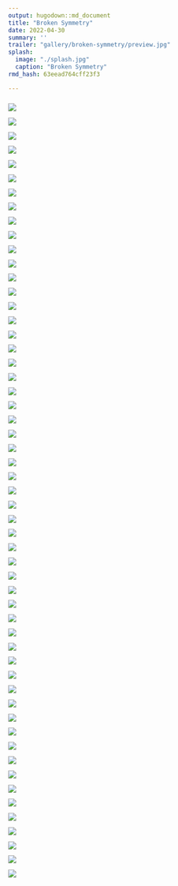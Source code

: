 ```yaml
---
output: hugodown::md_document
title: "Broken Symmetry"
date: 2022-04-30
summary: ''
trailer: "gallery/broken-symmetry/preview.jpg"
splash:
  image: "./splash.jpg"
  caption: "Broken Symmetry"
rmd_hash: 63eead764cff23f3

---
```


<style>
.splash-caption-tweak{
  color: #ffffff99;
  font-size: 120%;
  text-align: center;
  letter-spacing: 20px;
}
</style>

<div class="highlight">

</div>

<div class="highlight">

<div>
<div class="row p-0 row-cols-1 row-cols-sm-2 row-cols-md-3 row-cols-lg-4" style="margin-left: -.4rem; margin-right: -.4rem; margin-top: 1rem; margin-bottom: 1rem; ">
<div class="card bg-transparent m-0 border-0 collapse.show bs4cards-blahblahblah " style="padding: .4rem ; border-width: 0; border-radius: 0 0 0 0 ;">
<a href="https://djnavarro.net/series-broken-symmetry/3000/pollen_62_6201.jpg" style="color: inherit;">
<img src="https://djnavarro.net/series-broken-symmetry/800/pollen_62_6201.jpg" class="card-img" style="border-style:solid; border-color:inherits; border-width:0; border-radius: 0 0 0 0 ;"/>
</a>
</div>
<div class="card bg-transparent m-0 border-0 collapse.show bs4cards-blahblahblah " style="padding: .4rem ; border-width: 0; border-radius: 0 0 0 0 ;">
<a href="https://djnavarro.net/series-broken-symmetry/3000/pollen_62_6205.jpg" style="color: inherit;">
<img src="https://djnavarro.net/series-broken-symmetry/800/pollen_62_6205.jpg" class="card-img" style="border-style:solid; border-color:inherits; border-width:0; border-radius: 0 0 0 0 ;"/>
</a>
</div>
<div class="card bg-transparent m-0 border-0 collapse.show bs4cards-blahblahblah " style="padding: .4rem ; border-width: 0; border-radius: 0 0 0 0 ;">
<a href="https://djnavarro.net/series-broken-symmetry/3000/pollen_62_6206.jpg" style="color: inherit;">
<img src="https://djnavarro.net/series-broken-symmetry/800/pollen_62_6206.jpg" class="card-img" style="border-style:solid; border-color:inherits; border-width:0; border-radius: 0 0 0 0 ;"/>
</a>
</div>
<div class="card bg-transparent m-0 border-0 collapse.show bs4cards-blahblahblah " style="padding: .4rem ; border-width: 0; border-radius: 0 0 0 0 ;">
<a href="https://djnavarro.net/series-broken-symmetry/3000/pollen_62_6207.jpg" style="color: inherit;">
<img src="https://djnavarro.net/series-broken-symmetry/800/pollen_62_6207.jpg" class="card-img" style="border-style:solid; border-color:inherits; border-width:0; border-radius: 0 0 0 0 ;"/>
</a>
</div>
<div class="card bg-transparent m-0 border-0 collapse.show bs4cards-blahblahblah " style="padding: .4rem ; border-width: 0; border-radius: 0 0 0 0 ;">
<a href="https://djnavarro.net/series-broken-symmetry/3000/pollen_62_6221.jpg" style="color: inherit;">
<img src="https://djnavarro.net/series-broken-symmetry/800/pollen_62_6221.jpg" class="card-img" style="border-style:solid; border-color:inherits; border-width:0; border-radius: 0 0 0 0 ;"/>
</a>
</div>
<div class="card bg-transparent m-0 border-0 collapse.show bs4cards-blahblahblah " style="padding: .4rem ; border-width: 0; border-radius: 0 0 0 0 ;">
<a href="https://djnavarro.net/series-broken-symmetry/3000/pollen_62_6222.jpg" style="color: inherit;">
<img src="https://djnavarro.net/series-broken-symmetry/800/pollen_62_6222.jpg" class="card-img" style="border-style:solid; border-color:inherits; border-width:0; border-radius: 0 0 0 0 ;"/>
</a>
</div>
<div class="card bg-transparent m-0 border-0 collapse.show bs4cards-blahblahblah " style="padding: .4rem ; border-width: 0; border-radius: 0 0 0 0 ;">
<a href="https://djnavarro.net/series-broken-symmetry/3000/pollen_62_6229.jpg" style="color: inherit;">
<img src="https://djnavarro.net/series-broken-symmetry/800/pollen_62_6229.jpg" class="card-img" style="border-style:solid; border-color:inherits; border-width:0; border-radius: 0 0 0 0 ;"/>
</a>
</div>
<div class="card bg-transparent m-0 border-0 collapse.show bs4cards-blahblahblah " style="padding: .4rem ; border-width: 0; border-radius: 0 0 0 0 ;">
<a href="https://djnavarro.net/series-broken-symmetry/3000/pollen_62_6230.jpg" style="color: inherit;">
<img src="https://djnavarro.net/series-broken-symmetry/800/pollen_62_6230.jpg" class="card-img" style="border-style:solid; border-color:inherits; border-width:0; border-radius: 0 0 0 0 ;"/>
</a>
</div>
<div class="card bg-transparent m-0 border-0 collapse.show bs4cards-blahblahblah " style="padding: .4rem ; border-width: 0; border-radius: 0 0 0 0 ;">
<a href="https://djnavarro.net/series-broken-symmetry/3000/pollen_62_6235.jpg" style="color: inherit;">
<img src="https://djnavarro.net/series-broken-symmetry/800/pollen_62_6235.jpg" class="card-img" style="border-style:solid; border-color:inherits; border-width:0; border-radius: 0 0 0 0 ;"/>
</a>
</div>
<div class="card bg-transparent m-0 border-0 collapse.show bs4cards-blahblahblah " style="padding: .4rem ; border-width: 0; border-radius: 0 0 0 0 ;">
<a href="https://djnavarro.net/series-broken-symmetry/3000/pollen_62_6238.jpg" style="color: inherit;">
<img src="https://djnavarro.net/series-broken-symmetry/800/pollen_62_6238.jpg" class="card-img" style="border-style:solid; border-color:inherits; border-width:0; border-radius: 0 0 0 0 ;"/>
</a>
</div>
<div class="card bg-transparent m-0 border-0 collapse.show bs4cards-blahblahblah " style="padding: .4rem ; border-width: 0; border-radius: 0 0 0 0 ;">
<a href="https://djnavarro.net/series-broken-symmetry/3000/pollen_62_6240.jpg" style="color: inherit;">
<img src="https://djnavarro.net/series-broken-symmetry/800/pollen_62_6240.jpg" class="card-img" style="border-style:solid; border-color:inherits; border-width:0; border-radius: 0 0 0 0 ;"/>
</a>
</div>
<div class="card bg-transparent m-0 border-0 collapse.show bs4cards-blahblahblah " style="padding: .4rem ; border-width: 0; border-radius: 0 0 0 0 ;">
<a href="https://djnavarro.net/series-broken-symmetry/3000/pollen_62_6242.jpg" style="color: inherit;">
<img src="https://djnavarro.net/series-broken-symmetry/800/pollen_62_6242.jpg" class="card-img" style="border-style:solid; border-color:inherits; border-width:0; border-radius: 0 0 0 0 ;"/>
</a>
</div>
<div class="card bg-transparent m-0 border-0 collapse.show bs4cards-blahblahblah " style="padding: .4rem ; border-width: 0; border-radius: 0 0 0 0 ;">
<a href="https://djnavarro.net/series-broken-symmetry/3000/pollen_62_6248.jpg" style="color: inherit;">
<img src="https://djnavarro.net/series-broken-symmetry/800/pollen_62_6248.jpg" class="card-img" style="border-style:solid; border-color:inherits; border-width:0; border-radius: 0 0 0 0 ;"/>
</a>
</div>
<div class="card bg-transparent m-0 border-0 collapse.show bs4cards-blahblahblah " style="padding: .4rem ; border-width: 0; border-radius: 0 0 0 0 ;">
<a href="https://djnavarro.net/series-broken-symmetry/3000/pollen_62_6266.jpg" style="color: inherit;">
<img src="https://djnavarro.net/series-broken-symmetry/800/pollen_62_6266.jpg" class="card-img" style="border-style:solid; border-color:inherits; border-width:0; border-radius: 0 0 0 0 ;"/>
</a>
</div>
<div class="card bg-transparent m-0 border-0 collapse.show bs4cards-blahblahblah " style="padding: .4rem ; border-width: 0; border-radius: 0 0 0 0 ;">
<a href="https://djnavarro.net/series-broken-symmetry/3000/pollen_62_6281.jpg" style="color: inherit;">
<img src="https://djnavarro.net/series-broken-symmetry/800/pollen_62_6281.jpg" class="card-img" style="border-style:solid; border-color:inherits; border-width:0; border-radius: 0 0 0 0 ;"/>
</a>
</div>
<div class="card bg-transparent m-0 border-0 collapse.show bs4cards-blahblahblah " style="padding: .4rem ; border-width: 0; border-radius: 0 0 0 0 ;">
<a href="https://djnavarro.net/series-broken-symmetry/3000/pollen_63_6301.jpg" style="color: inherit;">
<img src="https://djnavarro.net/series-broken-symmetry/800/pollen_63_6301.jpg" class="card-img" style="border-style:solid; border-color:inherits; border-width:0; border-radius: 0 0 0 0 ;"/>
</a>
</div>
<div class="card bg-transparent m-0 border-0 collapse.show bs4cards-blahblahblah " style="padding: .4rem ; border-width: 0; border-radius: 0 0 0 0 ;">
<a href="https://djnavarro.net/series-broken-symmetry/3000/pollen_63_6308.jpg" style="color: inherit;">
<img src="https://djnavarro.net/series-broken-symmetry/800/pollen_63_6308.jpg" class="card-img" style="border-style:solid; border-color:inherits; border-width:0; border-radius: 0 0 0 0 ;"/>
</a>
</div>
<div class="card bg-transparent m-0 border-0 collapse.show bs4cards-blahblahblah " style="padding: .4rem ; border-width: 0; border-radius: 0 0 0 0 ;">
<a href="https://djnavarro.net/series-broken-symmetry/3000/pollen_63_6335.jpg" style="color: inherit;">
<img src="https://djnavarro.net/series-broken-symmetry/800/pollen_63_6335.jpg" class="card-img" style="border-style:solid; border-color:inherits; border-width:0; border-radius: 0 0 0 0 ;"/>
</a>
</div>
<div class="card bg-transparent m-0 border-0 collapse.show bs4cards-blahblahblah " style="padding: .4rem ; border-width: 0; border-radius: 0 0 0 0 ;">
<a href="https://djnavarro.net/series-broken-symmetry/3000/pollen_63_6342.jpg" style="color: inherit;">
<img src="https://djnavarro.net/series-broken-symmetry/800/pollen_63_6342.jpg" class="card-img" style="border-style:solid; border-color:inherits; border-width:0; border-radius: 0 0 0 0 ;"/>
</a>
</div>
<div class="card bg-transparent m-0 border-0 collapse.show bs4cards-blahblahblah " style="padding: .4rem ; border-width: 0; border-radius: 0 0 0 0 ;">
<a href="https://djnavarro.net/series-broken-symmetry/3000/pollen_63_6345.jpg" style="color: inherit;">
<img src="https://djnavarro.net/series-broken-symmetry/800/pollen_63_6345.jpg" class="card-img" style="border-style:solid; border-color:inherits; border-width:0; border-radius: 0 0 0 0 ;"/>
</a>
</div>
<div class="card bg-transparent m-0 border-0 collapse.show bs4cards-blahblahblah " style="padding: .4rem ; border-width: 0; border-radius: 0 0 0 0 ;">
<a href="https://djnavarro.net/series-broken-symmetry/3000/pollen_63_6353.jpg" style="color: inherit;">
<img src="https://djnavarro.net/series-broken-symmetry/800/pollen_63_6353.jpg" class="card-img" style="border-style:solid; border-color:inherits; border-width:0; border-radius: 0 0 0 0 ;"/>
</a>
</div>
<div class="card bg-transparent m-0 border-0 collapse.show bs4cards-blahblahblah " style="padding: .4rem ; border-width: 0; border-radius: 0 0 0 0 ;">
<a href="https://djnavarro.net/series-broken-symmetry/3000/pollen_63_6358.jpg" style="color: inherit;">
<img src="https://djnavarro.net/series-broken-symmetry/800/pollen_63_6358.jpg" class="card-img" style="border-style:solid; border-color:inherits; border-width:0; border-radius: 0 0 0 0 ;"/>
</a>
</div>
<div class="card bg-transparent m-0 border-0 collapse.show bs4cards-blahblahblah " style="padding: .4rem ; border-width: 0; border-radius: 0 0 0 0 ;">
<a href="https://djnavarro.net/series-broken-symmetry/3000/pollen_63_6364.jpg" style="color: inherit;">
<img src="https://djnavarro.net/series-broken-symmetry/800/pollen_63_6364.jpg" class="card-img" style="border-style:solid; border-color:inherits; border-width:0; border-radius: 0 0 0 0 ;"/>
</a>
</div>
<div class="card bg-transparent m-0 border-0 collapse.show bs4cards-blahblahblah " style="padding: .4rem ; border-width: 0; border-radius: 0 0 0 0 ;">
<a href="https://djnavarro.net/series-broken-symmetry/3000/pollen_63_6372.jpg" style="color: inherit;">
<img src="https://djnavarro.net/series-broken-symmetry/800/pollen_63_6372.jpg" class="card-img" style="border-style:solid; border-color:inherits; border-width:0; border-radius: 0 0 0 0 ;"/>
</a>
</div>
<div class="card bg-transparent m-0 border-0 collapse.show bs4cards-blahblahblah " style="padding: .4rem ; border-width: 0; border-radius: 0 0 0 0 ;">
<a href="https://djnavarro.net/series-broken-symmetry/3000/pollen_64_6400.jpg" style="color: inherit;">
<img src="https://djnavarro.net/series-broken-symmetry/800/pollen_64_6400.jpg" class="card-img" style="border-style:solid; border-color:inherits; border-width:0; border-radius: 0 0 0 0 ;"/>
</a>
</div>
<div class="card bg-transparent m-0 border-0 collapse.show bs4cards-blahblahblah " style="padding: .4rem ; border-width: 0; border-radius: 0 0 0 0 ;">
<a href="https://djnavarro.net/series-broken-symmetry/3000/pollen_64_6401.jpg" style="color: inherit;">
<img src="https://djnavarro.net/series-broken-symmetry/800/pollen_64_6401.jpg" class="card-img" style="border-style:solid; border-color:inherits; border-width:0; border-radius: 0 0 0 0 ;"/>
</a>
</div>
<div class="card bg-transparent m-0 border-0 collapse.show bs4cards-blahblahblah " style="padding: .4rem ; border-width: 0; border-radius: 0 0 0 0 ;">
<a href="https://djnavarro.net/series-broken-symmetry/3000/pollen_64_6412.jpg" style="color: inherit;">
<img src="https://djnavarro.net/series-broken-symmetry/800/pollen_64_6412.jpg" class="card-img" style="border-style:solid; border-color:inherits; border-width:0; border-radius: 0 0 0 0 ;"/>
</a>
</div>
<div class="card bg-transparent m-0 border-0 collapse.show bs4cards-blahblahblah " style="padding: .4rem ; border-width: 0; border-radius: 0 0 0 0 ;">
<a href="https://djnavarro.net/series-broken-symmetry/3000/pollen_64_6435.jpg" style="color: inherit;">
<img src="https://djnavarro.net/series-broken-symmetry/800/pollen_64_6435.jpg" class="card-img" style="border-style:solid; border-color:inherits; border-width:0; border-radius: 0 0 0 0 ;"/>
</a>
</div>
<div class="card bg-transparent m-0 border-0 collapse.show bs4cards-blahblahblah " style="padding: .4rem ; border-width: 0; border-radius: 0 0 0 0 ;">
<a href="https://djnavarro.net/series-broken-symmetry/3000/pollen_64_6463.jpg" style="color: inherit;">
<img src="https://djnavarro.net/series-broken-symmetry/800/pollen_64_6463.jpg" class="card-img" style="border-style:solid; border-color:inherits; border-width:0; border-radius: 0 0 0 0 ;"/>
</a>
</div>
<div class="card bg-transparent m-0 border-0 collapse.show bs4cards-blahblahblah " style="padding: .4rem ; border-width: 0; border-radius: 0 0 0 0 ;">
<a href="https://djnavarro.net/series-broken-symmetry/3000/pollen_66_6621.jpg" style="color: inherit;">
<img src="https://djnavarro.net/series-broken-symmetry/800/pollen_66_6621.jpg" class="card-img" style="border-style:solid; border-color:inherits; border-width:0; border-radius: 0 0 0 0 ;"/>
</a>
</div>
<div class="card bg-transparent m-0 border-0 collapse.show bs4cards-blahblahblah " style="padding: .4rem ; border-width: 0; border-radius: 0 0 0 0 ;">
<a href="https://djnavarro.net/series-broken-symmetry/3000/pollen_66_6630.jpg" style="color: inherit;">
<img src="https://djnavarro.net/series-broken-symmetry/800/pollen_66_6630.jpg" class="card-img" style="border-style:solid; border-color:inherits; border-width:0; border-radius: 0 0 0 0 ;"/>
</a>
</div>
<div class="card bg-transparent m-0 border-0 collapse.show bs4cards-blahblahblah " style="padding: .4rem ; border-width: 0; border-radius: 0 0 0 0 ;">
<a href="https://djnavarro.net/series-broken-symmetry/3000/pollen_66_6640.jpg" style="color: inherit;">
<img src="https://djnavarro.net/series-broken-symmetry/800/pollen_66_6640.jpg" class="card-img" style="border-style:solid; border-color:inherits; border-width:0; border-radius: 0 0 0 0 ;"/>
</a>
</div>
<div class="card bg-transparent m-0 border-0 collapse.show bs4cards-blahblahblah " style="padding: .4rem ; border-width: 0; border-radius: 0 0 0 0 ;">
<a href="https://djnavarro.net/series-broken-symmetry/3000/pollen_66_6658.jpg" style="color: inherit;">
<img src="https://djnavarro.net/series-broken-symmetry/800/pollen_66_6658.jpg" class="card-img" style="border-style:solid; border-color:inherits; border-width:0; border-radius: 0 0 0 0 ;"/>
</a>
</div>
<div class="card bg-transparent m-0 border-0 collapse.show bs4cards-blahblahblah " style="padding: .4rem ; border-width: 0; border-radius: 0 0 0 0 ;">
<a href="https://djnavarro.net/series-broken-symmetry/3000/pollen_66_6659.jpg" style="color: inherit;">
<img src="https://djnavarro.net/series-broken-symmetry/800/pollen_66_6659.jpg" class="card-img" style="border-style:solid; border-color:inherits; border-width:0; border-radius: 0 0 0 0 ;"/>
</a>
</div>
<div class="card bg-transparent m-0 border-0 collapse.show bs4cards-blahblahblah " style="padding: .4rem ; border-width: 0; border-radius: 0 0 0 0 ;">
<a href="https://djnavarro.net/series-broken-symmetry/3000/pollen_66_6690.jpg" style="color: inherit;">
<img src="https://djnavarro.net/series-broken-symmetry/800/pollen_66_6690.jpg" class="card-img" style="border-style:solid; border-color:inherits; border-width:0; border-radius: 0 0 0 0 ;"/>
</a>
</div>
<div class="card bg-transparent m-0 border-0 collapse.show bs4cards-blahblahblah " style="padding: .4rem ; border-width: 0; border-radius: 0 0 0 0 ;">
<a href="https://djnavarro.net/series-broken-symmetry/3000/pollen_67_6703.jpg" style="color: inherit;">
<img src="https://djnavarro.net/series-broken-symmetry/800/pollen_67_6703.jpg" class="card-img" style="border-style:solid; border-color:inherits; border-width:0; border-radius: 0 0 0 0 ;"/>
</a>
</div>
<div class="card bg-transparent m-0 border-0 collapse.show bs4cards-blahblahblah " style="padding: .4rem ; border-width: 0; border-radius: 0 0 0 0 ;">
<a href="https://djnavarro.net/series-broken-symmetry/3000/pollen_67_6707.jpg" style="color: inherit;">
<img src="https://djnavarro.net/series-broken-symmetry/800/pollen_67_6707.jpg" class="card-img" style="border-style:solid; border-color:inherits; border-width:0; border-radius: 0 0 0 0 ;"/>
</a>
</div>
<div class="card bg-transparent m-0 border-0 collapse.show bs4cards-blahblahblah " style="padding: .4rem ; border-width: 0; border-radius: 0 0 0 0 ;">
<a href="https://djnavarro.net/series-broken-symmetry/3000/pollen_67_6708.jpg" style="color: inherit;">
<img src="https://djnavarro.net/series-broken-symmetry/800/pollen_67_6708.jpg" class="card-img" style="border-style:solid; border-color:inherits; border-width:0; border-radius: 0 0 0 0 ;"/>
</a>
</div>
<div class="card bg-transparent m-0 border-0 collapse.show bs4cards-blahblahblah " style="padding: .4rem ; border-width: 0; border-radius: 0 0 0 0 ;">
<a href="https://djnavarro.net/series-broken-symmetry/3000/pollen_67_6743.jpg" style="color: inherit;">
<img src="https://djnavarro.net/series-broken-symmetry/800/pollen_67_6743.jpg" class="card-img" style="border-style:solid; border-color:inherits; border-width:0; border-radius: 0 0 0 0 ;"/>
</a>
</div>
<div class="card bg-transparent m-0 border-0 collapse.show bs4cards-blahblahblah " style="padding: .4rem ; border-width: 0; border-radius: 0 0 0 0 ;">
<a href="https://djnavarro.net/series-broken-symmetry/3000/pollen_67_6759.jpg" style="color: inherit;">
<img src="https://djnavarro.net/series-broken-symmetry/800/pollen_67_6759.jpg" class="card-img" style="border-style:solid; border-color:inherits; border-width:0; border-radius: 0 0 0 0 ;"/>
</a>
</div>
<div class="card bg-transparent m-0 border-0 collapse.show bs4cards-blahblahblah " style="padding: .4rem ; border-width: 0; border-radius: 0 0 0 0 ;">
<a href="https://djnavarro.net/series-broken-symmetry/3000/pollen_67_6765.jpg" style="color: inherit;">
<img src="https://djnavarro.net/series-broken-symmetry/800/pollen_67_6765.jpg" class="card-img" style="border-style:solid; border-color:inherits; border-width:0; border-radius: 0 0 0 0 ;"/>
</a>
</div>
<div class="card bg-transparent m-0 border-0 collapse.show bs4cards-blahblahblah " style="padding: .4rem ; border-width: 0; border-radius: 0 0 0 0 ;">
<a href="https://djnavarro.net/series-broken-symmetry/3000/pollen_67_6768.jpg" style="color: inherit;">
<img src="https://djnavarro.net/series-broken-symmetry/800/pollen_67_6768.jpg" class="card-img" style="border-style:solid; border-color:inherits; border-width:0; border-radius: 0 0 0 0 ;"/>
</a>
</div>
<div class="card bg-transparent m-0 border-0 collapse.show bs4cards-blahblahblah " style="padding: .4rem ; border-width: 0; border-radius: 0 0 0 0 ;">
<a href="https://djnavarro.net/series-broken-symmetry/3000/pollen_67_6769.jpg" style="color: inherit;">
<img src="https://djnavarro.net/series-broken-symmetry/800/pollen_67_6769.jpg" class="card-img" style="border-style:solid; border-color:inherits; border-width:0; border-radius: 0 0 0 0 ;"/>
</a>
</div>
<div class="card bg-transparent m-0 border-0 collapse.show bs4cards-blahblahblah " style="padding: .4rem ; border-width: 0; border-radius: 0 0 0 0 ;">
<a href="https://djnavarro.net/series-broken-symmetry/3000/pollen_67_6782.jpg" style="color: inherit;">
<img src="https://djnavarro.net/series-broken-symmetry/800/pollen_67_6782.jpg" class="card-img" style="border-style:solid; border-color:inherits; border-width:0; border-radius: 0 0 0 0 ;"/>
</a>
</div>
<div class="card bg-transparent m-0 border-0 collapse.show bs4cards-blahblahblah " style="padding: .4rem ; border-width: 0; border-radius: 0 0 0 0 ;">
<a href="https://djnavarro.net/series-broken-symmetry/3000/pollen_67_6799.jpg" style="color: inherit;">
<img src="https://djnavarro.net/series-broken-symmetry/800/pollen_67_6799.jpg" class="card-img" style="border-style:solid; border-color:inherits; border-width:0; border-radius: 0 0 0 0 ;"/>
</a>
</div>
<div class="card bg-transparent m-0 border-0 collapse.show bs4cards-blahblahblah " style="padding: .4rem ; border-width: 0; border-radius: 0 0 0 0 ;">
<a href="https://djnavarro.net/series-broken-symmetry/3000/pollen_69_6909.jpg" style="color: inherit;">
<img src="https://djnavarro.net/series-broken-symmetry/800/pollen_69_6909.jpg" class="card-img" style="border-style:solid; border-color:inherits; border-width:0; border-radius: 0 0 0 0 ;"/>
</a>
</div>
<div class="card bg-transparent m-0 border-0 collapse.show bs4cards-blahblahblah " style="padding: .4rem ; border-width: 0; border-radius: 0 0 0 0 ;">
<a href="https://djnavarro.net/series-broken-symmetry/3000/pollen_69_6912.jpg" style="color: inherit;">
<img src="https://djnavarro.net/series-broken-symmetry/800/pollen_69_6912.jpg" class="card-img" style="border-style:solid; border-color:inherits; border-width:0; border-radius: 0 0 0 0 ;"/>
</a>
</div>
<div class="card bg-transparent m-0 border-0 collapse.show bs4cards-blahblahblah " style="padding: .4rem ; border-width: 0; border-radius: 0 0 0 0 ;">
<a href="https://djnavarro.net/series-broken-symmetry/3000/pollen_69_6952.jpg" style="color: inherit;">
<img src="https://djnavarro.net/series-broken-symmetry/800/pollen_69_6952.jpg" class="card-img" style="border-style:solid; border-color:inherits; border-width:0; border-radius: 0 0 0 0 ;"/>
</a>
</div>
<div class="card bg-transparent m-0 border-0 collapse.show bs4cards-blahblahblah " style="padding: .4rem ; border-width: 0; border-radius: 0 0 0 0 ;">
<a href="https://djnavarro.net/series-broken-symmetry/3000/pollen_69_6964.jpg" style="color: inherit;">
<img src="https://djnavarro.net/series-broken-symmetry/800/pollen_69_6964.jpg" class="card-img" style="border-style:solid; border-color:inherits; border-width:0; border-radius: 0 0 0 0 ;"/>
</a>
</div>
<div class="card bg-transparent m-0 border-0 collapse.show bs4cards-blahblahblah " style="padding: .4rem ; border-width: 0; border-radius: 0 0 0 0 ;">
<a href="https://djnavarro.net/series-broken-symmetry/3000/pollen_69_6966.jpg" style="color: inherit;">
<img src="https://djnavarro.net/series-broken-symmetry/800/pollen_69_6966.jpg" class="card-img" style="border-style:solid; border-color:inherits; border-width:0; border-radius: 0 0 0 0 ;"/>
</a>
</div>
<div class="card bg-transparent m-0 border-0 collapse.show bs4cards-blahblahblah " style="padding: .4rem ; border-width: 0; border-radius: 0 0 0 0 ;">
<a href="https://djnavarro.net/series-broken-symmetry/3000/pollen_69_6986.jpg" style="color: inherit;">
<img src="https://djnavarro.net/series-broken-symmetry/800/pollen_69_6986.jpg" class="card-img" style="border-style:solid; border-color:inherits; border-width:0; border-radius: 0 0 0 0 ;"/>
</a>
</div>
<div class="card bg-transparent m-0 border-0 collapse.show bs4cards-blahblahblah " style="padding: .4rem ; border-width: 0; border-radius: 0 0 0 0 ;">
<a href="https://djnavarro.net/series-broken-symmetry/3000/pollen_69_6990.jpg" style="color: inherit;">
<img src="https://djnavarro.net/series-broken-symmetry/800/pollen_69_6990.jpg" class="card-img" style="border-style:solid; border-color:inherits; border-width:0; border-radius: 0 0 0 0 ;"/>
</a>
</div>
<div class="card bg-transparent m-0 border-0 collapse.show bs4cards-blahblahblah " style="padding: .4rem ; border-width: 0; border-radius: 0 0 0 0 ;">
<a href="https://djnavarro.net/series-broken-symmetry/3000/pollen_71_7100.jpg" style="color: inherit;">
<img src="https://djnavarro.net/series-broken-symmetry/800/pollen_71_7100.jpg" class="card-img" style="border-style:solid; border-color:inherits; border-width:0; border-radius: 0 0 0 0 ;"/>
</a>
</div>
<div class="card bg-transparent m-0 border-0 collapse.show bs4cards-blahblahblah " style="padding: .4rem ; border-width: 0; border-radius: 0 0 0 0 ;">
<a href="https://djnavarro.net/series-broken-symmetry/3000/pollen_72_7207.jpg" style="color: inherit;">
<img src="https://djnavarro.net/series-broken-symmetry/800/pollen_72_7207.jpg" class="card-img" style="border-style:solid; border-color:inherits; border-width:0; border-radius: 0 0 0 0 ;"/>
</a>
</div>
<div class="card bg-transparent m-0 border-0 collapse.show bs4cards-blahblahblah " style="padding: .4rem ; border-width: 0; border-radius: 0 0 0 0 ;">
<a href="https://djnavarro.net/series-broken-symmetry/3000/pollen_72_7234.jpg" style="color: inherit;">
<img src="https://djnavarro.net/series-broken-symmetry/800/pollen_72_7234.jpg" class="card-img" style="border-style:solid; border-color:inherits; border-width:0; border-radius: 0 0 0 0 ;"/>
</a>
</div>
</div>
</div>

</div>

